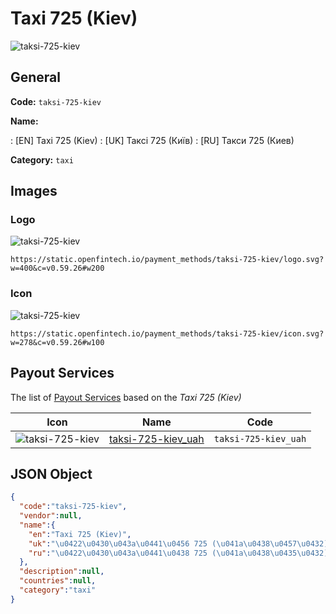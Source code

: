 
# Taxi 725 (Kiev) 
![taksi-725-kiev](https://static.openfintech.io/payment_methods/taksi-725-kiev/logo.svg?w=400&c=v0.59.26#w200)  

## General 
**Code:** `taksi-725-kiev` 
 
**Name:** 
 
:	[EN] Taxi 725 (Kiev) 
:	[UK] Таксі 725 (Київ) 
:	[RU] Такси 725 (Киев) 
 
**Category:** `taxi` 
 

## Images 

### Logo 
![taksi-725-kiev](https://static.openfintech.io/payment_methods/taksi-725-kiev/logo.svg?w=400&c=v0.59.26#w200)  

```
https://static.openfintech.io/payment_methods/taksi-725-kiev/logo.svg?w=400&c=v0.59.26#w200
```  

### Icon 
![taksi-725-kiev](https://static.openfintech.io/payment_methods/taksi-725-kiev/icon.svg?w=278&c=v0.59.26#w100)  

```
https://static.openfintech.io/payment_methods/taksi-725-kiev/icon.svg?w=278&c=v0.59.26#w100
```  

## Payout Services 
 
The list of [Payout Services](/payout-services/) based on the _Taxi 725 (Kiev)_ 

|Icon|Name|Code| 
|:---:|:---:|:---:| 
|![taksi-725-kiev](https://static.openfintech.io/payout_methods/taksi-725-kiev/icon.svg?w=278&c=v0.59.26#w40) |[taksi-725-kiev_uah](/payout-services/taksi-725-kiev_uah/)|`taksi-725-kiev_uah`| 
 

## JSON Object 

```json
{
  "code":"taksi-725-kiev",
  "vendor":null,
  "name":{
    "en":"Taxi 725 (Kiev)",
    "uk":"\u0422\u0430\u043a\u0441\u0456 725 (\u041a\u0438\u0457\u0432)",
    "ru":"\u0422\u0430\u043a\u0441\u0438 725 (\u041a\u0438\u0435\u0432)"
  },
  "description":null,
  "countries":null,
  "category":"taxi"
}
```  
